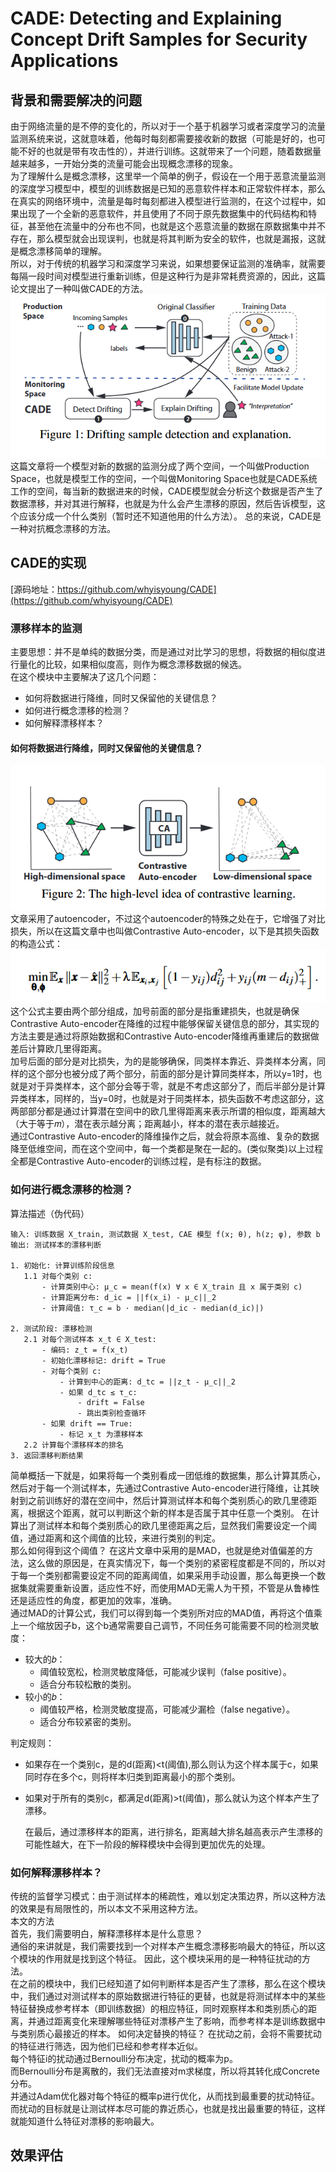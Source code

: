 # CADE: Detecting and Explaining Concept Drift Samples  for Security Applications
## 背景和需要解决的问题
  由于网络流量的是不停的变化的，所以对于一个基于机器学习或者深度学习的流量监测系统来说，这就意味着，他每时每刻都需要接收新的数据（可能是好的，也可能不好的也就是带有攻击性的），并进行训练。这就带来了一个问题，随着数据量越来越多，一开始分类的流量可能会出现概念漂移的现象。  
  为了理解什么是概念漂移，这里举一个简单的例子，假设在一个用于恶意流量监测的深度学习模型中，模型的训练数据是已知的恶意软件样本和正常软件样本，那么在真实的网络环境中，流量是每时每刻都进入模型进行监测的，在这个过程中，如果出现了一个全新的恶意软件，并且使用了不同于原先数据集中的代码结构和特征，甚至他在流量中的分布也不同，也就是这个恶意流量的数据在原数据集中并不存在，那么模型就会出现误判，也就是将其判断为安全的软件，也就是漏报，这就是概念漂移简单的理解。  
  所以，对于传统的机器学习和深度学习来说，如果想要保证监测的准确率，就需要每隔一段时间对模型进行重新训练，但是这种行为是非常耗费资源的，因此，这篇论文提出了一种叫做CADE的方法。
![CADE的高层次工作流程](https://github.com/makabal/paper/blob/main/tupian/CADE-1.jpg)  
  这篇文章将一个模型对新的数据的监测分成了两个空间，一个叫做Production Space，也就是模型工作的空间，一个叫做Monitoring Space也就是CADE系统工作的空间，每当新的数据进来的时候，CADE模型就会分析这个数据是否产生了数据漂移，并对其进行解释，也就是为什么会产生漂移的原因，然后告诉模型，这个应该分成一个什么类别（暂时还不知道他用的什么方法）。 
  总的来说，CADE是一种对抗概念漂移的方法。  
## CADE的实现  
[源码地址：https://github.com/whyisyoung/CADE](https://github.com/whyisyoung/CADE)  
### 漂移样本的监测  
  主要思想：并不是单纯的数据分类，而是通过对比学习的思想，将数据的相似度进行量化的比较，如果相似度高，则作为概念漂移数据的候选。  
  在这个模块中主要解决了这几个问题：  
- 如何将数据进行降维，同时又保留他的关键信息？
- 如何进行概念漂移的检测？
- 如何解释漂移样本？  
#### 如何将数据进行降维，同时又保留他的关键信息？  
![漂移监测的高层次工作流程](https://github.com/makabal/paper/blob/main/tupian/CADE-2.jpg)  
  文章采用了autoencoder，不过这个autoencoder的特殊之处在于，它增强了对比损失，所以在这篇文章中也叫做Contrastive Auto-encoder，以下是其损失函数的构造公式：  
![](https://github.com/makabal/paper/blob/main/tupian/CADE-math-1.jpg)   
  这个公式主要由两个部分组成，加号前面的部分是指重建损失，也就是确保Contrastive Auto-encoder在降维的过程中能够保留关键信息的部分，其实现的方法主要是通过将原始数据和Contrastive Auto-encoder降维再重建后的数据做差后计算欧几里得距离。  
  加号后面的部分是对比损失，为的是能够确保，同类样本靠近、异类样本分离，同样的这个部分也被分成了两个部分，前面的部分是计算同类样本，所以y=1时，也就是对于异类样本，这个部分会等于零，就是不考虑这部分了，而后半部分是计算异类样本，同样的，当y=0时，也就是对于同类样本，损失函数不考虑这部分，这两部部分都是通过计算潜在空间中的欧几里得距离来表示所谓的相似度，距离越大（大于等于𝑚），潜在表示越分离；距离越小，样本的潜在表示越接近。   
  通过Contrastive Auto-encoder的降维操作之后，就会将原本高维、复杂的数据降至低维空间，而在这个空间中，每一个类都是聚在一起的。(类似聚类)以上过程全都是Contrastive Auto-encoder的训练过程，是有标注的数据。  
### 如何进行概念漂移的检测？    
算法描述（伪代码）  
```plaintext
输入: 训练数据 X_train, 测试数据 X_test, CAE 模型 f(x; θ), h(z; φ), 参数 b
输出: 测试样本的漂移判断

1. 初始化: 计算训练阶段信息
   1.1 对每个类别 c:
       - 计算类别中心: μ_c = mean(f(x) ∀ x ∈ X_train 且 x 属于类别 c)
       - 计算距离分布: d_ic = ||f(x_i) - μ_c||_2
       - 计算阈值: τ_c = b · median(|d_ic - median(d_ic)|)

2. 测试阶段: 漂移检测
   2.1 对每个测试样本 x_t ∈ X_test:
       - 编码: z_t = f(x_t)
       - 初始化漂移标记: drift = True
       - 对每个类别 c:
           - 计算到中心的距离: d_tc = ||z_t - μ_c||_2
           - 如果 d_tc ≤ τ_c:
               - drift = False
               - 跳出类别检查循环
       - 如果 drift == True:
           - 标记 x_t 为漂移样本
   2.2 计算每个漂移样本的排名
3. 返回漂移判断结果  
```
  简单概括一下就是，如果将每一个类别看成一团低维的数据集，那么计算其质心，然后对于每一个测试样本，先通过Contrastive Auto-encoder进行降维，让其映射到之前训练好的潜在空间中，然后计算测试样本和每个类别质心的欧几里德距离，根据这个距离，就可以判断这个新的样本是否属于其中任意一个类别。
在计算出了测试样本和每个类别质心的欧几里德距离之后，显然我们需要设定一个阈值，通过距离和这个阈值的比较，来进行类别的判定。  
那么如何得到这个阈值？
  在这片文章中采用的是MAD，也就是绝对值偏差的方法，这么做的原因是，在真实情况下，每一个类别的紧密程度都是不同的，所以对于每一个类别都需要设定不同的距离阈值，如果采用手动设置，那么每更换一个数据集就需要重新设置，适应性不好，而使用MAD无需人为干预，不管是从鲁棒性还是适应性的角度，都更加的效率，准确。  
  通过MAD的计算公式，我们可以得到每一个类别所对应的MAD值，再将这个值乘上一个缩放因子b，这个b通常需要自己调节，不同任务可能需要不同的检测灵敏度：  
- 较大的𝑏： 
  - 阈值较宽松，检测灵敏度降低，可能减少误判（false positive）。    
  - 适合分布较松散的类别。  
- 较小的𝑏：  
  - 阈值较严格，检测灵敏度提高，可能减少漏检（false negative）。  
  - 适合分布较紧密的类别。

判定规则： 
- 如果存在一个类别c，是的d(距离)<t(阈值),那么则认为这个样本属于c，如果同时存在多个c，则将样本归类到距离最小的那个类别。  
- 如果对于所有的类别c，都满足d(距离)>t(阈值)，那么就认为这个样本产生了漂移。  

  在最后，通过漂移样本的距离，进行排名，距离越大排名越高表示产生漂移的可能性越大，在下一阶段的解释模块中会得到更加优先的处理。
### 如何解释漂移样本？  
  传统的监督学习模式：由于测试样本的稀疏性，难以划定决策边界，所以这种方法的效果是有局限性的，所以本文不采用这种方法。  
本文的方法  
  首先，我们需要明白，解释漂移样本是什么意思？  
  通俗的来讲就是，我们需要找到一个对样本产生概念漂移影响最大的特征，所以这个模块的作用就是找到这个特征。 
  因此，这个模块采用的是一种特征扰动的方法。  
  在之前的模块中，我们已经知道了如何判断样本是否产生了漂移，那么在这个模块中，我们通过对测试样本的原始数据进行特征的更替，也就是将测试样本中的某些特征替换成参考样本（即训练数据）的相应特征，同时观察样本和类别质心的距离，并通过距离变化来理解哪些特征对漂移产生了影响，而参考样本是训练数据中与类别质心最接近的样本。 
  如何决定替换的特征？
  在扰动之前，会将不需要扰动的特征进行筛选，因为他们已经和参考样本近似。  
  每个特征i的扰动通过Bernoulli分布决定，扰动的概率为p。  
  而Bernoulli分布是离散的，我们无法直接对m求梯度，所以将其转化成Concrete分布。  
  并通过Adam优化器对每个特征的概率p进行优化，从而找到最重要的扰动特征。  
  而扰动的目标就是让测试样本尽可能的靠近质心，也就是找出最重要的特征，这样就能知道什么特征对漂移的影响最大。  
## 效果评估  













 








